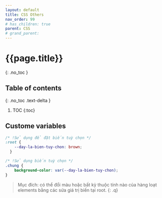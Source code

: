 ```yaml
---
layout: default
title: CSS Others
nav_order: 99
# has_children: true
parent: CSS
# grand_parent:
---
```


<!-- markdownlint-disable MD022 MD025-->
# {{page.title}}
{: .no_toc }

## Table of contents
{: .no_toc .text-delta }

1. TOC
{:toc}
<!-- markdownlint-enable MD022 MD025-->

## Custome variables

```css
/* !Sử dụng để đặt biến tuỳ chọn */
:root {
    --day-la-bien-tuy-chon: brown;
  }

/* !Sử dụng biến tuỳ chọn */
.chung {
    background-color: var(--day-la-bien-tuy-chon);
}
```

>Mục đích: có thể đổi màu hoặc bất kỳ thuộc tính nào của hàng loạt elements bằng các sửa giá trị biến tại root.
{: .q}
